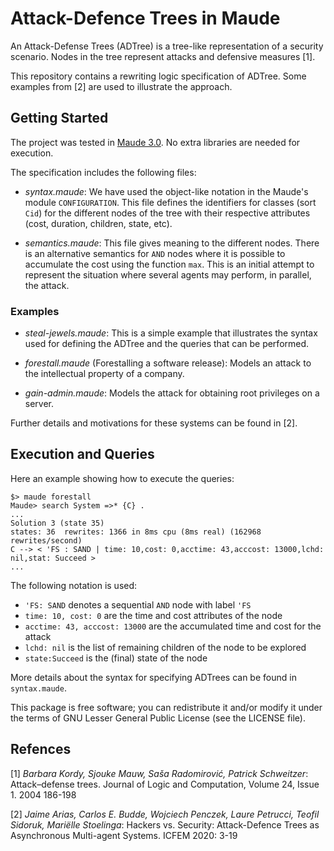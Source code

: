 # Attack-Defence Trees in Maude

An Attack-Defense Trees (ADTree) is a tree-like representation of a security
scenario. Nodes in the tree represent attacks and defensive measures [1]. 

This repository contains a rewriting logic specification of ADTree. Some
examples from [2] are used to illustrate the approach. 

## Getting Started 

The project was tested in [Maude 3.0](http://maude.cs.illinois.edu/). No extra
libraries are needed for execution.

The specification includes the following files:

- *syntax.maude*: We have used the object-like notation in the Maude's module
  `CONFIGURATION`. This file defines the identifiers for classes (sort `Cid`)
  for the different nodes of the tree with their respective attributes (cost,
  duration, children, state, etc). 

- *semantics.maude*: This file gives meaning to the different nodes. There is
  an alternative semantics for `AND` nodes where it is possible to accumulate
  the cost using the function `max`. This is an initial attempt to represent
  the situation where several agents may perform, in parallel, the attack. 

### Examples

- *steal-jewels.maude*: This is a simple example that illustrates the syntax
  used for defining the ADTree and the queries that can be performed. 

- *forestall.maude* (Forestalling a software release): Models an attack to the
  intellectual property of a company. 

- *gain-admin.maude*: Models the attack for obtaining root privileges on a
  server. 

Further details and motivations for these systems can be found in [2]. 

## Execution and Queries

Here an example showing how to execute the queries: 

```
$> maude forestall
Maude> search System =>* {C} .
...
Solution 3 (state 35)
states: 36  rewrites: 1366 in 8ms cpu (8ms real) (162968 rewrites/second)
C --> < 'FS : SAND | time: 10,cost: 0,acctime: 43,acccost: 13000,lchd: nil,stat: Succeed >
...
```

The following notation is used:

- `'FS: SAND` denotes a sequential `AND` node with label `'FS`
- `time: 10, cost: 0` are the time and cost attributes of the node
- `acctime: 43, acccost: 13000` are the accumulated time and cost for the
  attack
- `lchd: nil` is the list of remaining children of the node to be explored
- `state:Succeed` is the (final) state of the node

More details about the syntax for specifying ADTrees can be found in
`syntax.maude`. 


This package is free software; you can redistribute it and/or modify it under
the terms of GNU Lesser General Public License (see the LICENSE file).


## Refences

[1] _Barbara Kordy, Sjouke Mauw, Saša Radomirović, Patrick Schweitzer_:
Attack–defense trees. Journal of Logic and Computation, Volume 24, Issue 1.
2004 186-198

[2] _Jaime Arias, Carlos E. Budde, Wojciech Penczek, Laure Petrucci, Teofil
Sidoruk, Mariëlle Stoelinga_: Hackers vs. Security: Attack-Defence Trees as
Asynchronous Multi-agent Systems. ICFEM 2020: 3-19


